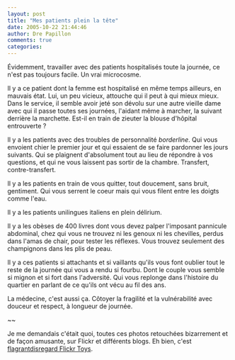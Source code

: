 ```yaml
---
layout: post
title: "Mes patients plein la tête"
date: 2005-10-22 21:44:46
author: Dre Papillon
comments: true
categories: 
---
```



Évidemment, travailler avec des patients hospitalisés toute la journée, ce n'est pas toujours facile.  Un vrai microcosme.

Il y a ce patient dont la femme est hospitalisé en même temps ailleurs, en mauvais état.  Lui, un peu vicieux, attouche qui il peut à qui mieux mieux.  Dans le service, il semble avoir jeté son dévolu sur une autre vieille dame avec qui il passe toutes ses journées, l'aidant même à marcher, la suivant derrière la marchette.  Est-il en train de zieuter la blouse d'hôpital entrouverte ?

Il y a les patients avec des troubles de personnalité *borderline*.  Qui vous envoient chier le premier jour et qui essaient de se faire pardonner les jours suivants.  Qui se plaignent d'absolument tout au lieu de répondre à vos questions, et qui ne vous laissent pas sortir de la chambre.  Transfert, contre-transfert.

Il y a les patients en train de vous quitter, tout doucement, sans bruit, gentiment.  Qui vous serrent le coeur mais qui vous filent entre les doigts comme l'eau.

Il y a les patients unilingues italiens en plein délirium.

Il y a les obèses de 400 livres dont vous devez palper l'imposant pannicule abdominal, chez qui vous ne trouvez ni les genoux ni les chevilles, perdus dans l'amas de chair, pour tester les réflexes.  Vous trouvez seulement des champignons dans les plis de peau.

Il y a ces patients si attachants et si vaillants qu'ils vous font oublier tout le reste de la journée qui vous a rendu si fourbu.  Dont le couple vous semble si mignon et si fort dans l'adversité.  Qui vous replonge dans l'histoire du quartier en parlant de ce qu'ils ont vécu au fil des ans.

La médecine, c'est aussi ça.  Côtoyer la fragilité et la vulnérabilité avec douceur et respect, à longueur de journée.

~~

Je me demandais c'était quoi, toutes ces photos retouchées bizarrement et de façon amusante, sur Flickr et différents blogs.  Eh bien, c'est [flagrantdisregard Flickr Toys](http://flagrantdisregard.com/flickr/).